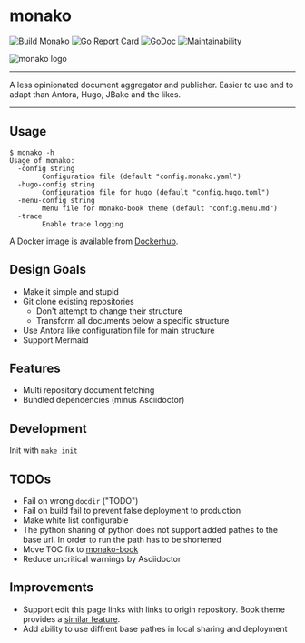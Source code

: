 # monako

![Build Monako](https://github.com/snipem/monako/workflows/Build%20Monako/badge.svg?branch=develop)
[![Go Report Card](https://goreportcard.com/badge/github.com/snipem/monako)](https://goreportcard.com/report/github.com/snipem/monako)
[![GoDoc](https://godoc.org/github.com/snipem/monako?status.svg)](https://godoc.org/github.com/snipem/monako)
[![Maintainability](https://api.codeclimate.com/v1/badges/1ff16e0c4f8a871bfac3/maintainability)](https://codeclimate.com/github/snipem/monako/maintainability)

![monako logo](res/logo/cover.png)

----

A less opinionated document aggregator and publisher. Easier to use and to adapt than Antora, Hugo, JBake and the likes.

----

## Usage

```help
$ monako -h
Usage of monako:
  -config string
        Configuration file (default "config.monako.yaml")
  -hugo-config string
        Configuration file for hugo (default "config.hugo.toml")
  -menu-config string
        Menu file for monako-book theme (default "config.menu.md")
  -trace
        Enable trace logging
```

A Docker image is available from [Dockerhub](https://hub.docker.com/repository/docker/snipem/monako).

## Design Goals

* Make it simple and stupid
* Git clone existing repositories
  * Don't attempt to change their structure
  * Transform all documents below a specific structure
* Use Antora like configuration file for main structure
* Support Mermaid

## Features

* Multi repository document fetching
* Bundled dependencies (minus Asciidoctor)

## Development

Init with `make init`

## TODOs

* Fail on wrong `docdir` ("TODO")
* Fail on build fail to prevent false deployment to production
* Make white list configurable
* The python sharing of python does not support added pathes to the base url. In order to run the path has to be shortened
* Move TOC fix to [monako-book](https://github.com/snipem/monako-book)
* Reduce uncritical warnings by Asciidoctor

## Improvements

* Support edit this page links with links to origin repository. Book theme provides a [similar feature](https://github.com/alex-shpak/hugo-book/search?q=BookRepo&unscoped_q=BookRepo).
* Add ability to use diffrent base pathes in local sharing and deployment